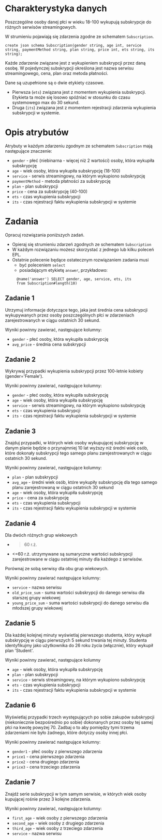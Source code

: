 # Charakterystyka danych
Poszczególne osoby danej płci w wieku 18-100 wykupują subskrypcje do różnych serwisów streamingowych.

W strumieniu pojawiają się zdarzenia zgodne ze schematem `Subscription`.

```
create json schema Subscription(gender string, age int, service string, paymentMethod string, plan string, price int, ets string, its string);
```

Każde zdarzenie związane jest z wykupieniem subskrypcji przez daną osobę. 
W pojedynczej subskrypcji określona jest nazwa serwisu streamingowego, cena, plan oraz metoda płatności. 

Dane są uzupełnione są o dwie etykiety czasowe. 
* Pierwsza (`ets`) związana jest z momentem wykupienia subskrypcji. 
  Etykieta ta może się losowo spóźniać w stosunku do czasu systemowego max do 30 sekund.
* Druga (`its`) związana jest z momentem rejestracji zdarzenia wykupienia subskrypcji w systemie.

# Opis atrybutów

Atrybuty w każdym zdarzeniu zgodnym ze schematem `Subscription` mają następujące znaczenie:

* `gender` - płeć (niebinarna - więcej niż 2 wartości) osoby, która wykupiła subskrypcję
* `age` - wiek osoby, która wykupiła subskrypcję (18-100)
* `service` - serwis streamingowy, na którym wykupiono subskrypcję
* `paymentMethod` - metoda płatności za subskrypcję
* `plan` - plan subskrypcji
* `price` - cena za subskrypcję (40-100)
* `ets` - czas wykupienia subskrypcji
* `its` - czas rejestracji faktu wykupienia subskrypcji w systemie

# Zadania
Opracuj rozwiązania poniższych zadań. 
* Opieraj się strumieniu zdarzeń zgodnych ze schematem `Subscription`
* W każdym rozwiązaniu możesz skorzystać z jednego lub kilku poleceń EPL.
* Ostatnie polecenie będące ostatecznym rozwiązaniem zadania musi 
  * być poleceniem `select` 
  * posiadającym etykietę `answer`, przykładowo:
  ```aidl
    @name('answer') SELECT gender, age, service, ets, its
    from Subscription#length(10)
  ```

## Zadanie 1
Utrzymuj informacje dotyczące tego, jaka jest średnia cena subskrypcji wykupywanych
przez osoby poszczególnych płci w zdarzeniach zarejestrowanych w ciągu ostatnich 30 sekund.

Wyniki powinny zawierać, następujące kolumny:
- `gender` - płeć osoby, która wykupiła subskrypcję
- `avg_price` - średnia cena subskrypcji

## Zadanie 2
Wykrywaj przypadki wykupienia subskrypcji przez 100-letnie kobiety (gender='Female').

Wyniki powinny zawierać, następujące kolumny:
- `gender` - płeć osoby, która wykupiła subskrypcję
- `age` - wiek osoby, która wykupiła subskrypcję
- `service` - serwis streamingowy, na którym wykupiono subskrypcję
- `ets` - czas wykupienia subskrypcji
- `its` - czas rejestracji faktu wykupienia subskrypcji w systemie

## Zadanie 3
Znajduj przypadki, w których wiek osoby wykupującej subskrypcję w danym planie będzie o przynajmniej 10 lat wyższy niż średni wiek osób, które dokonały subskrypcji tego samego planu zarejestrowanych w ciągu ostatnich 30 sekund.

Wyniki powinny zawierać, następujące kolumny:
- `plan` - plan subskrypcji
- `avg_age` - średni wiek osób, które wykupiły subskrypcję dla tego samego planu zarejestrowaną w ciągu ostatnich 30 sekund
- `age` - wiek osoby, która wykupiła subskrypcję
- `price` - cena za subskrypcję
- `ets` - czas wykupienia subskrypcji
- `its` - czas rejestracji faktu wykupienia subskrypcji w systemie

## Zadanie 4
Dla dwóch różnych grup wiekowych 
- >60 r.ż.
- <=60 r.ż.
utrzymywane są sumaryczne wartości subskrypcji zarejestrowane w ciągu ostatniej minuty dla każdego z serwisów. 

Porównaj ze sobą serwisy dla obu grup wiekowych. 

Wyniki powinny zawierać następujące kolumny:
- `service` - nazwa serwisu
- `old_price_sum` - suma wartości subskrypcji do danego serwisu dla starszej grupy wiekowej 
- `young_price_sum` - suma wartości subskrypcji do danego serwisu dla młodszej grupy wiekowej 

## Zadanie 5
Dla każdej kolejnej minuty wyświetlaj pierwszego studenta, który wykupił subskrypcję w ciągu pierwszych 5 sekund trwania tej minuty.
Studenta identyfikujmy jako użytkownika do 26 roku życia (włącznie), który wykupił plan 'Student'.

Wyniki powinny zawierać, następujące kolumny
- `age` - wiek osoby, która wykupiła subskrypcję
- `plan` - plan subskrypcji
- `service` - serwis streamingowy, na którym wykupiono subskrypcję
- `ets` - czas wykupienia subskrypcji
- `its` - czas rejestracji faktu wykupienia subskrypcji w systemie

## Zadanie 6
Wyświetlaj przypadki trzech występujących po sobie zakupów subskrypcji (niekoniecznie bezpośrednio po sobie) dokonanych przez osoby tej samej płci na kwotę powyżej 70. Zadbaj o to aby pomiędzy tymi trzema zdarzeniami nie było żadnego, które dotyczy osoby innej płci.

Wyniki powinny zawierać następujące kolumny:
- `gender1` - płeć osoby z pierwszego zdarzenia
- `price1` - cena pierwszego zdarzenia
- `price2` - cena drugiego zdarzenia 
- `price3` - cena trzeciego zdarzenia

## Zadanie 7
Znajdź serie subskrypcji w tym samym serwisie, w których wiek osoby 
kupującej rośnie przez 3 kolejne zdarzenia. 

Wyniki powinny zawierać, następujące kolumny:
- `first_age` - wiek osoby z pierwszego zdarzenia
- `second_age` - wiek osoby z drugiego zdarzenia
- `third_age` - wiek osoby z trzeciego zdarzenia
- `service` - nazwa serwisu
